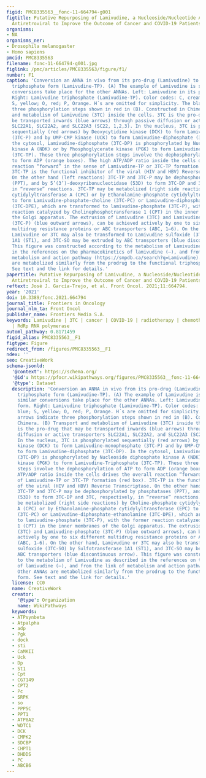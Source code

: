 ```yaml
---
figid: PMC8335563__fonc-11-664794-g001
figtitle: Putative Repurposing of Lamivudine, a Nucleoside/Nucleotide Analogue and
  Antiretroviral to Improve the Outcome of Cancer and COVID-19 Patients
organisms:
- NA
organisms_ner:
- Drosophila melanogaster
- Homo sapiens
pmcid: PMC8335563
filename: fonc-11-664794-g001.jpg
figlink: /pmc/articles/PMC8335563/figure/f1/
number: F1
caption: 'Conversion an ANNA in vivo from its pro-drug (Lamivudine) to the active
  triphosphate form (Lamivudine-TP). (A) The example of Lamivudine is shown and similar
  conversions take place for the other ANNAs. Left: Lamivudine in its pro-drug form.
  Right: Lamivudine triphosphate (Lamivudine-TP). Color codes: C, cream; N, blue;
  S, yellow; O, red; P, Orange. H´s are omitted for simplicity. The black arrows indicate
  three phosphorylation steps shown in red in (B). Constructed in Chimera. (B) Transport
  and metabolism of Lamivudine (3TC) inside the cells. 3TC is the pro-drug that may
  be transported inwards (blue arrows) through passive diffusion or active transporters
  SLC22A1, SLC22A2, and SLC22A3 (SC22, 1,2,3). In the nucleus, 3TC is phosphorylated
  sequentially (red arrows) by Deoxycytidine kinase (DCK) to form Lamivudine-monophosphate
  (3TC-P) and by UMP-CMP kinase (UCK) to form Lamivudine-diphosphate (3TC-DP). In
  the cytosol, Lamivudine-diphosphate (3TC-DP) is phosphorylated by Nucleoside diphosphate
  kinase A (NDK) or by Phosphoglycerate kinase (PGK) to form Lamivudine-Triphosphate
  (3TC-TP). These three phosphorylation steps involve the dephosphorylation of ATP
  to form ADP (orange boxes). The high ATP/ADP ratio inside the cells drives the overall
  reaction “forward” in the sense of Lamivudine-TP or 3TC-TP formation (red box).
  3TC-TP is the functional inhibitor of the viral (HIV and HBV) Reverse Transcriptase.
  On the other hand (left reactions) 3TC-TP and 3TC-P may be dephosphorylated by phosphatases
  (PPT), and by 5’(3’)-deoxyribonucleotidase (53D) to form 3TC-DP and 3TC, respectively,
  in “reverse” reactions. 3TC-TP may be metabolized (right side reactions) by Choline-phosphate
  cytidylyltransferase A (CPC) or by Ethanolamine-phosphate cytidylyltransferase (EPC)
  to form Lamivudine-phosphate-choline (3TC-PC) or Lamivudine-diphosphate-ethanolamine
  (3TC-DPE), which are transformed to lamivudine-phosphate (3TC-P), with the former
  reaction catalyzed by Cholinephosphotransferase 1 (CPT) in the inner membranes of
  the Golgi apparatus. The extrusion of Lamivudine (3TC) and Lamivudine-phosphate
  (3TC-P) (blue outward arrows), can be achieved actively by one to six different
  multidrug resistance proteins or ABC transporters (ABC, 1–6). On the other hand,
  Lamivudine or 3TC may also be transformed to Lamivudine sulfoxide (3TC-SO) by Sulfotransferase
  1A1 (ST1), and 3TC-SO may be extruded by ABC transporters (blue discontinuous arrow).
  This figure was constructed according to the metabolism of Lamivudine as described
  in the references on the pharmacokinetics of lamivudine (–), and from the link of
  metabolism and action pathway (https://smpdb.ca/search?q=Lamivudine). Other ANNAs
  are metabolized similarly from the prodrug to the functional triphosphate form.
  See text and the link for details.'
papertitle: Putative Repurposing of Lamivudine, a Nucleoside/Nucleotide Analogue and
  Antiretroviral to Improve the Outcome of Cancer and COVID-19 Patients.
reftext: José J. García-Trejo, et al. Front Oncol. 2021;11:664794.
year: '2021'
doi: 10.3389/fonc.2021.664794
journal_title: Frontiers in Oncology
journal_nlm_ta: Front Oncol
publisher_name: Frontiers Media S.A.
keywords: Lamivudine | 3TC | cancer | COVID-19 | radiotherapy | chemotherapy | SARS-CoV-2
  | RdRp RNA polymerase
automl_pathway: 0.8171459
figid_alias: PMC8335563__F1
figtype: Figure
redirect_from: /figures/PMC8335563__F1
ndex: ''
seo: CreativeWork
schema-jsonld:
  '@context': https://schema.org/
  '@id': https://pfocr.wikipathways.org/figures/PMC8335563__fonc-11-664794-g001.html
  '@type': Dataset
  description: 'Conversion an ANNA in vivo from its pro-drug (Lamivudine) to the active
    triphosphate form (Lamivudine-TP). (A) The example of Lamivudine is shown and
    similar conversions take place for the other ANNAs. Left: Lamivudine in its pro-drug
    form. Right: Lamivudine triphosphate (Lamivudine-TP). Color codes: C, cream; N,
    blue; S, yellow; O, red; P, Orange. H´s are omitted for simplicity. The black
    arrows indicate three phosphorylation steps shown in red in (B). Constructed in
    Chimera. (B) Transport and metabolism of Lamivudine (3TC) inside the cells. 3TC
    is the pro-drug that may be transported inwards (blue arrows) through passive
    diffusion or active transporters SLC22A1, SLC22A2, and SLC22A3 (SC22, 1,2,3).
    In the nucleus, 3TC is phosphorylated sequentially (red arrows) by Deoxycytidine
    kinase (DCK) to form Lamivudine-monophosphate (3TC-P) and by UMP-CMP kinase (UCK)
    to form Lamivudine-diphosphate (3TC-DP). In the cytosol, Lamivudine-diphosphate
    (3TC-DP) is phosphorylated by Nucleoside diphosphate kinase A (NDK) or by Phosphoglycerate
    kinase (PGK) to form Lamivudine-Triphosphate (3TC-TP). These three phosphorylation
    steps involve the dephosphorylation of ATP to form ADP (orange boxes). The high
    ATP/ADP ratio inside the cells drives the overall reaction “forward” in the sense
    of Lamivudine-TP or 3TC-TP formation (red box). 3TC-TP is the functional inhibitor
    of the viral (HIV and HBV) Reverse Transcriptase. On the other hand (left reactions)
    3TC-TP and 3TC-P may be dephosphorylated by phosphatases (PPT), and by 5’(3’)-deoxyribonucleotidase
    (53D) to form 3TC-DP and 3TC, respectively, in “reverse” reactions. 3TC-TP may
    be metabolized (right side reactions) by Choline-phosphate cytidylyltransferase
    A (CPC) or by Ethanolamine-phosphate cytidylyltransferase (EPC) to form Lamivudine-phosphate-choline
    (3TC-PC) or Lamivudine-diphosphate-ethanolamine (3TC-DPE), which are transformed
    to lamivudine-phosphate (3TC-P), with the former reaction catalyzed by Cholinephosphotransferase
    1 (CPT) in the inner membranes of the Golgi apparatus. The extrusion of Lamivudine
    (3TC) and Lamivudine-phosphate (3TC-P) (blue outward arrows), can be achieved
    actively by one to six different multidrug resistance proteins or ABC transporters
    (ABC, 1–6). On the other hand, Lamivudine or 3TC may also be transformed to Lamivudine
    sulfoxide (3TC-SO) by Sulfotransferase 1A1 (ST1), and 3TC-SO may be extruded by
    ABC transporters (blue discontinuous arrow). This figure was constructed according
    to the metabolism of Lamivudine as described in the references on the pharmacokinetics
    of lamivudine (–), and from the link of metabolism and action pathway (https://smpdb.ca/search?q=Lamivudine).
    Other ANNAs are metabolized similarly from the prodrug to the functional triphosphate
    form. See text and the link for details.'
  license: CC0
  name: CreativeWork
  creator:
    '@type': Organization
    name: WikiPathways
  keywords:
  - ATPsynbeta
  - Atpalpha
  - adp
  - Pgk
  - dock
  - sti
  - CaMKII
  - Uck
  - Dp
  - St1
  - Cpt
  - CG7149
  - CPT2
  - Pc
  - SRPK
  - so
  - PPP5C
  - PPT1
  - ATP8A2
  - WDTC1
  - DCK
  - CMPK2
  - SDCBP
  - CHPT1
  - DHDDS
  - PC
  - ABCB6
---
```


